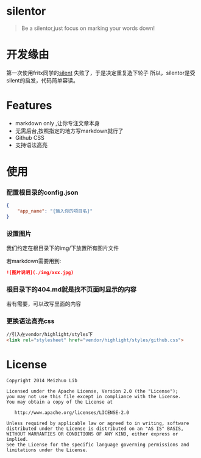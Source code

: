 silentor
========
>Be a silentor,just focus on marking your words down!

开发缘由
===
第一次使用fritx同学的[silent](https://github.com/fritx/silent) 失败了，于是决定重复造下轮子
所以，silentor是受silent的启发，代码简单容读。

Features
===
* markdown only ,让你专注文章本身
* 无需后台,按照指定的地方写markdown就行了
* Github CSS
* 支持语法高亮

使用
===
### 配置根目录的config.json
```json
{
    "app_name": "{输入你的项目名}"
}

```

### 设置图片
我们约定在根目录下的img/下放置所有图片文件

若markdown需要用到:
```markdown
![图片说明](./img/xxx.jpg)
```

### 根目录下的404.md就是找不页面时显示的内容
若有需要，可以改写里面的内容

### 更换语法高亮css
```html
//引入在vendor/highlight/styles下
<link rel="stylesheet" href="vendor/highlight/styles/github.css">
```


License
===
    Copyright 2014 Meizhuo Lib

    Licensed under the Apache License, Version 2.0 (the "License");
    you may not use this file except in compliance with the License.
    You may obtain a copy of the License at

       http://www.apache.org/licenses/LICENSE-2.0

    Unless required by applicable law or agreed to in writing, software
    distributed under the License is distributed on an "AS IS" BASIS,
    WITHOUT WARRANTIES OR CONDITIONS OF ANY KIND, either express or implied.
    See the License for the specific language governing permissions and
    limitations under the License.
